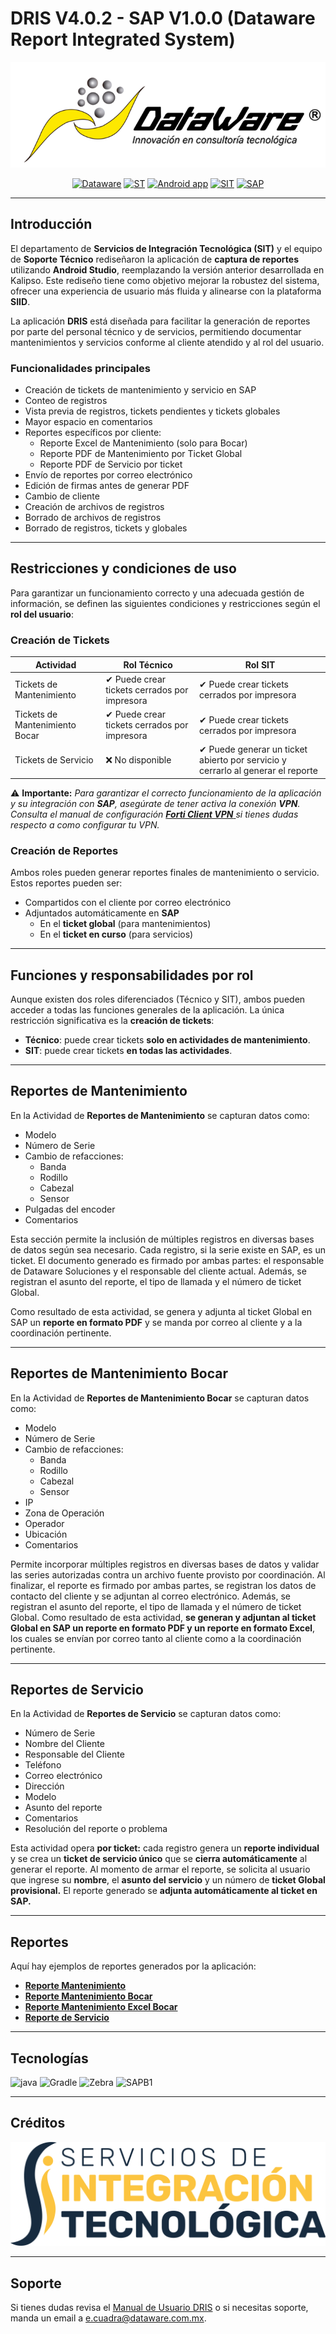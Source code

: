 # DRIS V4.0.2 - SAP V1.0.0 (Dataware Report Integrated System)

<center>

![](/assets/images/DatawareOKnegro.png)

</center>

<center>

[![Dataware](https://img.shields.io/badge/-Dataware-yellow)](https://www.dataware.com.mx/)
[![ST](https://img.shields.io/badge/-Soporte%20T%C3%A9cnico-darkred)](https://www.dataware.com.mx/soporte-tecnico)
[![Android app](https://img.shields.io/badge/Android-App-blue)](https://developer.android.com/?hl=es-419)
[![SIT](https://img.shields.io/badge/SIT-Dev-lightblue?style=plastic\&logo=SIT\&logoColor=blue)](https://www.dataware.com.mx/servicios-profesionales)
[![SAP](https://img.shields.io/badge/SAPB1-ServiceLayer-orange?style=plastic\&logo=SIT\&logoColor=blue)](https://www.dataware.com.mx/servicios-profesionales)

</center>

---



## Introducción

El departamento de **Servicios de Integración Tecnológica (SIT)** y el equipo de **Soporte Técnico** rediseñaron la aplicación de **captura de reportes** utilizando **Android Studio**, reemplazando la versión anterior desarrollada en Kalipso. Este rediseño tiene como objetivo mejorar la robustez del sistema, ofrecer una experiencia de usuario más fluida y alinearse con la plataforma **SIID**.

La aplicación **DRIS** está diseñada para facilitar la generación de reportes por parte del personal técnico y de servicios, permitiendo documentar mantenimientos y servicios conforme al cliente atendido y al rol del usuario.

### Funcionalidades principales

* Creación de tickets de mantenimiento y servicio en SAP
* Conteo de registros
* Vista previa de registros, tickets pendientes y tickets globales
* Mayor espacio en comentarios
* Reportes específicos por cliente:
  * Reporte Excel de Mantenimiento (solo para Bocar)
  * Reporte PDF de Mantenimiento por Ticket Global
  * Reporte PDF de Servicio por ticket
* Envío de reportes por correo electrónico
* Edición de firmas antes de generar PDF
* Cambio de cliente
* Creación de archivos de registros
* Borrado de archivos de registros
* Borrado de registros, tickets y globales

---

## Restricciones y condiciones de uso

Para garantizar un funcionamiento correcto y una adecuada gestión de información, se definen las siguientes condiciones y restricciones según el **rol del usuario**:

### Creación de Tickets

| Actividad                      | Rol Técnico                                  | Rol SIT                                                                         |
| ------------------------------ | -------------------------------------------- | ------------------------------------------------------------------------------- |
| Tickets de Mantenimiento       | ✔ Puede crear tickets cerrados por impresora | ✔ Puede crear tickets cerrados por impresora                                    |
| Tickets de Mantenimiento Bocar | ✔ Puede crear tickets cerrados por impresora | ✔ Puede crear tickets cerrados por impresora                                    |
| Tickets de Servicio            | ❌ No disponible                              | ✔ Puede generar un ticket abierto por servicio y cerrarlo al generar el reporte |

⚠️ **Importante:** *Para garantizar el correcto funcionamiento de la aplicación y su integración con **SAP**, asegúrate de tener activa la conexión **VPN**. Consulta el manual de configuración [**Forti Client VPN** ](assets/images/Manual%20FortiVPN%20DRIS.png)si tienes dudas respecto a como configurar tu VPN.*

### Creación de Reportes

Ambos roles pueden generar reportes finales de mantenimiento o servicio. Estos reportes pueden ser:
* Compartidos con el cliente por correo electrónico
* Adjuntados automáticamente en **SAP**
  * En el **ticket global** (para mantenimientos)
  * En el **ticket en curso** (para servicios)

---

<!-- ## Niveles de acceso por rol

| Rol     | Tickets Mantenimiento | Tickets Mantenimiento Bocar | Tickets Servicio | Creación de Reportes |
| ------- | --------------------- | --------------------------- | ---------------- | -------------------- |
| Técnico | ✔                     | ✔                           | ❌                | ✔                    |
| SIT     | ✔                     | ✔                           | ✔                | ✔                    |

--- -->

## Funciones y responsabilidades por rol

Aunque existen dos roles diferenciados (Técnico y SIT), ambos pueden acceder a todas las funciones generales de la aplicación. La única restricción significativa es la **creación de tickets**:

* **Técnico**: puede crear tickets **solo en actividades de mantenimiento**.
* **SIT**: puede crear tickets **en todas las actividades**.

---

## Reportes de Mantenimiento

En la Actividad de **Reportes de Mantenimiento** se capturan datos como:

* Modelo
* Número de Serie
* Cambio de refacciones:
  * Banda
  * Rodillo
  * Cabezal
  * Sensor
* Pulgadas del encoder
* Comentarios

Esta sección permite la inclusión de múltiples registros en diversas bases de datos según sea necesario. Cada registro, si la serie existe en SAP, es un ticket. El documento generado es firmado por ambas partes: el responsable de Dataware Soluciones y el responsable del cliente actual. Además, se registran el asunto del reporte, el tipo de llamada y el número de ticket Global.

Como resultado de esta actividad, se genera y adjunta al ticket Global en SAP un **reporte en formato PDF**  y se manda por correo al cliente y a la coordinación pertinente.

---

## Reportes de Mantenimiento Bocar

En la Actividad de **Reportes de Mantenimiento Bocar** se capturan datos como:

* Modelo
* Número de Serie
* Cambio de refacciones:
  * Banda
  * Rodillo
  * Cabezal
  * Sensor
* IP
* Zona de Operación
* Operador
* Ubicación
* Comentarios

Permite incorporar múltiples registros en diversas bases de datos y validar las series autorizadas contra un archivo fuente provisto por coordinación. Al finalizar, el reporte es firmado por ambas partes, se registran los datos de contacto del cliente y se adjuntan al correo electrónico. Además, se registran el asunto del reporte, el tipo de llamada y el número de ticket Global.
Como resultado de esta actividad, **se generan y adjuntan al ticket Global en SAP un reporte en formato PDF y un reporte en formato Excel**, los cuales se envían por correo tanto al cliente como a la coordinación pertinente.

---

## Reportes de Servicio

En la Actividad de **Reportes de Servicio** se capturan datos como:

* Número de Serie
* Nombre del Cliente
* Responsable del Cliente
* Teléfono
* Correo electrónico
* Dirección
* Modelo
* Asunto del reporte
* Comentarios
* Resolución del reporte o problema

Esta actividad opera **por ticket:** cada registro genera un **reporte individual** y se crea un **ticket de servicio único** que se **cierra automáticamente** al generar el reporte.
Al momento de armar el reporte, se solicita al usuario que ingrese su **nombre**, el **asunto del servicio** y un número de **ticket Global provisional.**
El reporte generado se **adjunta automáticamente al ticket en SAP.**

---

## Reportes

Aquí hay ejemplos de reportes generados por la aplicación:

* [**Reporte Mantenimiento**](/assets/PDF/Reporte_ST_Dataware_Qro.pdf)
* [**Reporte Mantenimiento Bocar**](/assets/PDF/Reporte_ST_Bocar_Qro.pdf)
* [**Reporte Mantenimiento Excel Bocar**](/assets/Excel/Bocar_Qro_Excel.xls)
* [**Reporte de Servicio**](/assets/PDF/Reporte_Servicio_Dataware.pdf)

---

## Tecnologías

![java](https://img.shields.io/badge/Java-yellow?style=for-the-badge\&logo=Android%20Studio\&logoColor=white\&labelColor=black)
![Gradle](https://img.shields.io/badge/Gradle-purple?style=for-the-badge\&logo=Gradle\&logoColor=white\&labelColor=black)
![Zebra](https://img.shields.io/badge/Zebra-grey?style=for-the-badge\&logo=zebratechnologies\&logoColor=white\&labelColor=black)
![SAPB1](https://img.shields.io/badge/SAPB1-orange?style=for-the-badge\&logo=SAP\&logoColor=blue\&labelColor=white)

---

## Créditos

<center>

![](/assets/images/logo_sit_512.png)
<!-- [![](/assets/images/ECMFooterCut.png)](https://github.com/EsCumDW) -->

</center>

---

## Soporte

Si tienes dudas revisa el [Manual de Usuario DRIS](assets/PDF/Manual%20de%20Usuario%20DRIS.pdf) o si necesitas soporte, manda un email a [e.cuadra@dataware.com.mx](mailto:e.cuadra@dataware.com.mx).
